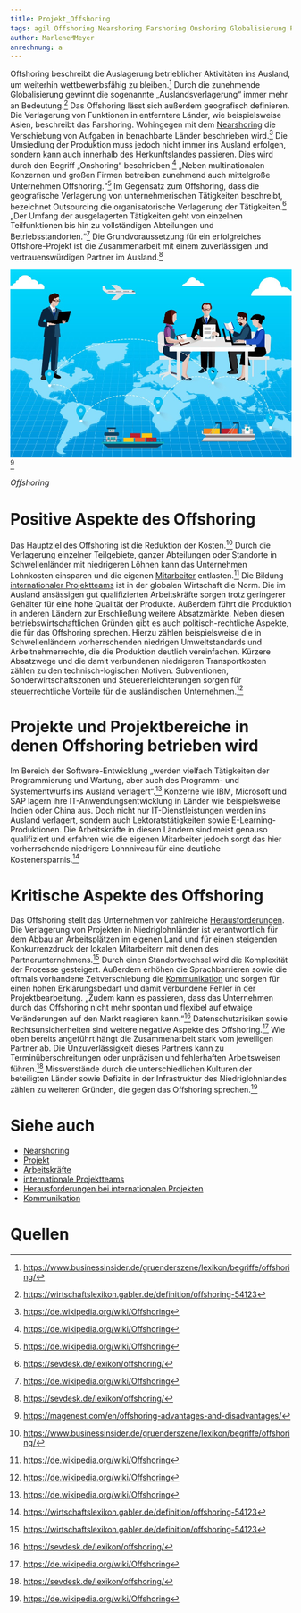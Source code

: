 ```yaml
---
title: Projekt_Offshoring
tags: agil Offshoring Nearshoring Farshoring Onshoring Globalisierung Projektteams Arbeitskräfte Projektkommunikation 
author: MarleneMMeyer
anrechnung: a
---
```


Offshoring beschreibt die Auslagerung betrieblicher Aktivitäten ins Ausland, um weiterhin wettbewerbsfähig zu bleiben.[^1] Durch die zunehmende Globalisierung gewinnt die sogenannte „Auslandsverlagerung“ immer mehr an Bedeutung.[^2] Das Offshoring lässt sich außerdem geografisch definieren. Die Verlagerung von Funktionen in entferntere Länder, wie beispielsweise Asien, beschreibt das Farshoring. Wohingegen mit dem [Nearshoring](Projekt_Nearshoring.md) die Verschiebung von Aufgaben in benachbarte Länder beschrieben wird.[^3] Die Umsiedlung der Produktion muss jedoch nicht immer ins Ausland erfolgen, sondern kann auch innerhalb des Herkunftslandes passieren. Dies wird durch den Begriff „Onshoring“ beschrieben.[^3] „Neben multinationalen Konzernen und großen Firmen betreiben zunehmend auch mittelgroße Unternehmen Offshoring.“[^3] Im Gegensatz zum Offshoring, dass die geografische Verlagerung von unternehmerischen Tätigkeiten beschreibt, bezeichnet Outsourcing die organisatorische Verlagerung der Tätigkeiten.[^4] „Der Umfang der ausgelagerten Tätigkeiten geht von einzelnen Teilfunktionen bis hin zu vollständigen Abteilungen und Betriebsstandorten.“[^3] Die Grundvoraussetzung für ein erfolgreiches Offshore-Projekt ist die Zusammenarbeit mit einem zuverlässigen und vertrauenswürdigen Partner im Ausland.[^4]

![Beispielabbildung](Projekt_Offshoring/Offshoring.jpg)[^5]

*Offshoring*


# Positive Aspekte des Offshoring

Das Hauptziel des Offshoring ist die Reduktion der Kosten.[^1] Durch die Verlagerung einzelner Teilgebiete, ganzer Abteilungen oder Standorte in Schwellenländer mit niedrigeren Löhnen kann das Unternehmen Lohnkosten einsparen und die eigenen [Mitarbeiter](Projektmitarbeiter.md) entlasten.[^3] Die Bildung [internationaler Projektteams](Internationale_Projektteams.md) ist in der globalen Wirtschaft die Norm. Die im Ausland ansässigen gut qualifizierten Arbeitskräfte sorgen trotz geringerer Gehälter für eine hohe Qualität der Produkte. Außerdem führt die Produktion in anderen Ländern zur Erschließung weitere Absatzmärkte. Neben diesen betriebswirtschaftlichen Gründen gibt es auch politisch-rechtliche Aspekte, die für das Offshoring sprechen. Hierzu zählen beispielsweise die in Schwellenländern vorherrschenden niedrigen Umweltstandards und Arbeitnehmerrechte, die die Produktion deutlich vereinfachen. Kürzere Absatzwege und die damit verbundenen niedrigeren Transportkosten zählen zu den technisch-logischen Motiven. Subventionen, Sonderwirtschaftszonen und Steuererleichterungen sorgen für steuerrechtliche Vorteile für die ausländischen Unternehmen.[^3]


# Projekte und Projektbereiche in denen Offshoring betrieben wird

Im Bereich der Software-Entwicklung „werden vielfach Tätigkeiten der Programmierung und Wartung, aber auch des Programm- und Systementwurfs ins Ausland verlagert“.[^3] Konzerne wie IBM, Microsoft und SAP lagern ihre IT-Anwendungsentwicklung in Länder wie beispielsweise Indien oder China aus. Doch nicht nur IT-Dienstleistungen werden ins Ausland verlagert, sondern auch Lektoratstätigkeiten sowie E-Learning-Produktionen. Die Arbeitskräfte in diesen Ländern sind meist genauso qualifiziert und erfahren wie die eigenen Mitarbeiter jedoch sorgt das hier vorherrschende niedrigere Lohnniveau für eine deutliche Kostenersparnis.[^2]


# Kritische Aspekte des Offshoring

Das Offshoring stellt das Unternehmen vor zahlreiche [Herausforderungen](Herausforderungen_bei_internationalen_Projekten.md). Die Verlagerung von Projekten in Niedriglohnländer ist verantwortlich für dem Abbau an Arbeitsplätzen im eigenen Land und für einen steigenden Konkurrenzdruck der lokalen Mitarbeitern mit denen des Partnerunternehmens.[^2] Durch einen Standortwechsel wird die Komplexität der Prozesse gesteigert. Außerdem erhöhen die Sprachbarrieren sowie die oftmals vorhandene Zeitverschiebung die [Kommunikation](Projektkommunikation.md) und sorgen für einen hohen Erklärungsbedarf und damit verbundene Fehler in der Projektbearbeitung. „Zudem kann es passieren, dass das Unternehmen durch das Offshoring nicht mehr spontan und flexibel auf etwaige Veränderungen auf den Markt reagieren kann.“[^4] Datenschutzrisiken sowie Rechtsunsicherheiten sind weitere negative Aspekte des Offshoring.[^3] Wie oben bereits angeführt hängt die Zusammenarbeit stark vom jeweiligen Partner ab. Die Unzuverlässigkeit dieses Partners kann zu Terminüberschreitungen oder unpräzisen und fehlerhaften Arbeitsweisen führen.[^4] Missverstände durch die unterschiedlichen Kulturen der beteiligten Länder sowie Defizite in der Infrastruktur des Niedriglohnlandes zählen zu weiteren Gründen, die gegen das Offshoring sprechen.[^3]


# Siehe auch

* [Nearshoring](Projekt_Nearshoring.md)
* [Projekt](Projekt.md)
* [Arbeitskräfte](Projektmitarbeiter.md)
* [internationale Projektteams](Internationale_Projektteams.md)
* [Herausforderungen bei internationalen Projekten](Herausforderungen_bei_internationalen_Projekten.md)
* [Kommunikation](Projektkommunikation.md)

# Quellen

[^1]: https://www.businessinsider.de/gruenderszene/lexikon/begriffe/offshoring/
[^2]: https://wirtschaftslexikon.gabler.de/definition/offshoring-54123
[^3]: https://de.wikipedia.org/wiki/Offshoring
[^4]: https://sevdesk.de/lexikon/offshoring/
[^5]: https://magenest.com/en/offshoring-advantages-and-disadvantages/

